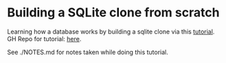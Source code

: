# Building a SQLite clone from scratch

Learning how a database works by building a sqlite clone via this [tutorial](https://cstack.github.io/db_tutorial/). GH Repo for tutorial: [here](https://github.com/cstack/db_tutorial).

See ./NOTES.md for notes taken while doing this tutorial.
